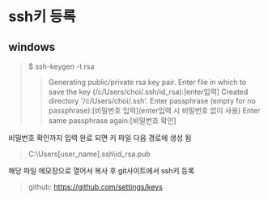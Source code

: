 # ssh키 등록
## windows
> $ ssh-keygen -t rsa
> > Generating public/private rsa key pair.
> > Enter file in which to save the key (/c/Users/choi/.ssh/id_rsa):[enter입력]
> > Created directory '/c/Users/choi/.ssh'.
> > Enter passphrase (empty for no passphrase):[비밀번호 입력](enter입력 시 비밀번호 없이 사용)
> > Enter same passphrase again:[비밀번호 확인]

비밀번호 확인까지 입력 완료 되면 키 파일 다음 경로에 생성 됨 
> C:\Users\[user_name]\.ssh\id_rsa.pub

해당 파일 메모장으로 열어서 복사 후 git사이트에서 ssh키 등록

> github: https://github.com/settings/keys